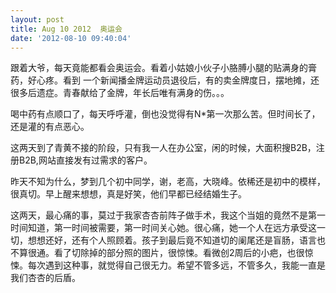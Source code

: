 ```yaml
---
layout: post
title: Aug 10 2012  奥运会
date: '2012-08-10 09:40:04'
---
```



 跟着大爷，每天竟能都看会奥运会。看着小姑娘小伙子小胳膊小腿的贴满身的膏药，好心疼。看到 一个新闻播金牌运动员退役后，有的卖金牌度日，摆地摊，还很多后遗症。青春献给了金牌，年长后唯有满身的伤。。。

 喝中药有点顺口了，每天呼呼灌，倒也没觉得有N*第一次那么苦。但时间长了，还是灌的有点恶心。

 这两天到了青黄不接的阶段，只有我一人在办公室，闲的时候，大面积搜B2B，注册B2B,网站直接发有过需求的客户。

 昨天不知为什么，梦到几个初中同学，谢，老高，大晓峰。依稀还是初中的模样，很真切。早上醒来想想，真是好笑，他们早都已经结婚生子。

 这两天，最心痛的事，莫过于我家杏杏前阵子做手术，我这个当姐的竟然不是第一时间知道，第一时间被需要，第一时间关心她。很心痛，她一个人在远方承受这一切，想想还好，还有个人照顾着。孩子到最后竟不知道切的阑尾还是盲肠，语言也不算很通。看了切除掉的部分照的图片，很惊悚。看微创2周后的小疤，也很惊悚。每次遇到这种事，就觉得自己很无力。希望不管多远，不管多久，我能一直是我们杏杏的后盾。


